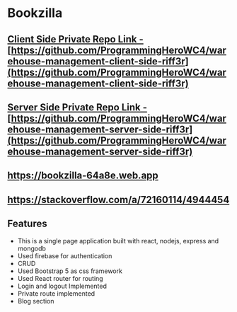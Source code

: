 # Bookzilla

## [Client Side Private Repo Link -](https://github.com/ProgrammingHeroWC4/warehouse-management-client-side-riff3r) [https://github.com/ProgrammingHeroWC4/warehouse-management-client-side-riff3r](https://github.com/ProgrammingHeroWC4/warehouse-management-client-side-riff3r)

## [Server Side Private Repo Link -](https://github.com/ProgrammingHeroWC4/warehouse-management-server-side-riff3r) [https://github.com/ProgrammingHeroWC4/warehouse-management-server-side-riff3r](https://github.com/ProgrammingHeroWC4/warehouse-management-server-side-riff3r)

## https://bookzilla-64a8e.web.app

## https://stackoverflow.com/a/72160114/4944454

<!-- ## [Firebase Hosting link -](https://ruhul-s-consultancy.web.app/) [https://ruhul-s-consultancy.web.app/](https://ruhul-s-consultancy.web.app/) -->

## Features

- This is a single page application built with react, nodejs, express and mongodb
- Used firebase for authentication
- CRUD
- Used Bootstrap 5 as css framework
- Used React router for routing
- Login and logout Implemented
- Private route implemented
- Blog section
